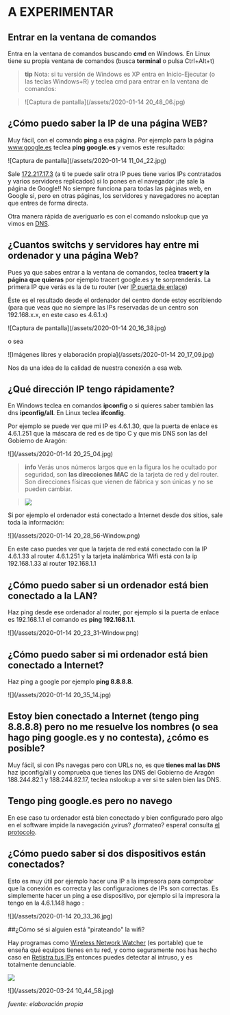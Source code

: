 # A EXPERIMENTAR

## Entrar en la ventana de comandos

Entra en la ventana de comandos buscando **cmd** en Windows. En Linux tiene su propia ventana de comandos (busca **terminal** o pulsa Ctrl+Alt+t)

>**tip**
>Nota: si tu versión de Windows es XP entra en Inicio-Ejecutar (o las teclas Windows+R) y teclea cmd para entrar en la ventana de comandos:

>![Captura de pantalla](/assets/2020-01-14 20_48_06.jpg)

## ¿Cómo puedo saber la IP de una página WEB?

Muy fácil, con el comando **ping** a esa página. Por ejemplo para la página www.google.es teclea **ping google.es** y vemos este resultado:

![Captura de pantalla](/assets/2020-01-14 11_04_22.jpg)

Sale [172.217.17.3](http://172.217.17.3) (a ti te puede salir otra IP pues tiene varios IPs contratados y varios servidores replicados) si lo pones en el navegador ¡¡te sale la página de Google!! No siempre funciona para todas las páginas web, en Google si, pero en otras páginas, los servidores y navegadores no aceptan que entres de forma directa.

Otra manera rápida de averiguarlo es con el comando nslookup que ya vimos en [DNS](/dns.md).

## ¿Cuantos switchs y servidores hay entre mi ordenador y una página Web?

Pues ya que sabes entrar a la ventana de comandos, teclea **tracert y la página que quieras** por ejemplo tracert google.es y te sorprenderás. La primera IP que verás es la de tu router (ver [IP puerta de enlace](/protocolos.md))

Éste es el resultado desde el ordenador del centro donde estoy escribiendo (para que veas que no siempre las IPs reservadas de un centro son 192.168.x.x, en este caso es 4.6.1.x)

![Captura de pantalla](/assets/2020-01-14 20_16_38.jpg)

o sea

![Imágenes libres y elaboración propia](/assets/2020-01-14 20_17_09.jpg)

Nos da una idea de la calidad de nuestra conexión a esa web.

## ¿Qué dirección IP tengo rápidamente?

En Windows teclea en comandos **ipconfig** o si quieres saber también las dns **ipconfig/all**. En Linux teclea **ifconfig**.

Por ejemplo se puede ver que mi IP es 4.6.1.30, que la puerta de enlace es 4.6.1.251 que la máscara de red es de tipo C y que mis DNS son las del Gobierno de Aragón:

![](/assets/2020-01-14 20_25_04.jpg)

>**info**
>Verás unos números largos que en la figura los he ocultado por seguridad, son **las direcciones MAC** de la tarjeta de red y del router. Son direcciones físicas que vienen de fábrica y son únicas y no se pueden cambiar.

>![](/assets/Sintítulo1.jpg)

Si por ejemplo el ordenador está conectado a Internet desde dos sitios, sale toda la información:

![](/assets/2020-01-14 20_28_56-Window.png)

En este caso puedes ver que la tarjeta de red está conectado con la IP 4.6.1.33 al router 4.6.1.251 y la tarjeta inalámbrica Wifi está con la ip 192.168.1.33 al router 192.168.1.1

## ¿Cómo puedo saber si un ordenador está bien conectado a la LAN?

Haz ping desde ese ordenador al router, por ejemplo si la puerta de enlace es 192.168.1.1 el comando es **ping 192.168.1.1**.

![](/assets/2020-01-14 20_23_31-Window.png)

## ¿Cómo puedo saber si mi ordenador está bien conectado a Internet?

Haz ping a google por ejemplo **ping 8.8.8.8**.

![](/assets/2020-01-14 20_35_14.jpg)

## Estoy bien conectado a Internet (tengo ping 8.8.8.8) pero no me resuelve los nombres (o sea hago ping google.es y no contesta), ¿cómo es posible?

Muy fácil, si con IPs navegas pero con URLs no, es que **tienes mal las DNS** haz ipconfig/all y comprueba que tienes las DNS del Gobierno de Aragón 188.244.82.1 y 188.244.82.17, teclea nslookup a ver si te salen bien las DNS.

## Tengo ping google.es pero no navego 
En ese caso tu ordenador está bien conectado y bien configurado pero algo en el software impide la navegación ¿virus? ¿formateo? espera! consulta [el protocolo](/problemas-que-hago.md).

## ¿Cómo puedo saber si dos dispositivos están conectados?

Esto es muy útil por ejemplo hacer una IP a la impresora para comprobar que la conexión es correcta y las configuraciones de IPs son correctas. Es simplemente hacer un ping a ese dispositivo, por ejemplo si la impresora la tengo en la 4.6.1.148 hago :

![](/assets/2020-01-14 20_33_36.jpg)

##¿Cómo sé si alguien está "pirateando" la wifi?

Hay programas como [Wireless Network Watcher](https://www.nirsoft.net/utils/wireless_network_watcher.html) (es portable) que te enseña qué equipos tienes en tu red, y como seguramente nos has hecho caso en [Retistra tus IPs](/redes/ips.md) entonces puedes detectar al intruso, y es totalmente denunciable.

![](https://www.nirsoft.net/utils/wnetwatcher.gif)

![](/assets/2020-03-24 10_44_58.jpg)

*fuente: elaboración propia*







